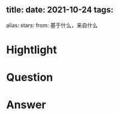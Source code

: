 
title: 
date: 2021-10-24
tags:
  - 
alias: 
stars: 
from: 基于什么，来自什么


# Hightlight
# Question

# Answer
